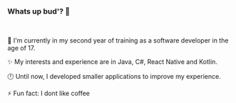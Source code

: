 ### Whats up bud'? 👋
<br>


💼 I'm currently in my second year of training as a software developer in the age of 17.

✨ My interests and experience are in Java, C#, React Native and Kotlin.

🕛 Until now, I developed smaller applications to improve my experience.

⚡ Fun fact: I dont like coffee
